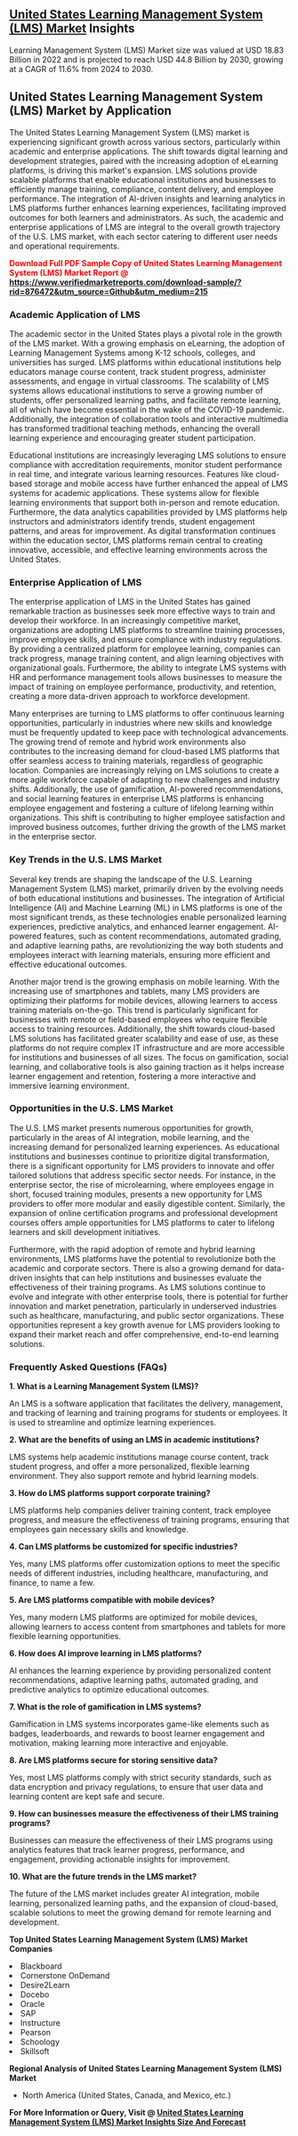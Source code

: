 <h2><a href="https://www.verifiedmarketreports.com/download-sample/?rid=876472&amp;utm_source=Github&amp;utm_medium=215" target="_blank">United States Learning Management System (LMS) Market</a> Insights</h2><p>Learning Management System (LMS) Market size was valued at USD 18.83 Billion in 2022 and is projected to reach USD 44.8 Billion by 2030, growing at a CAGR of 11.6% from 2024 to 2030.</p><p><div> <h2>United States Learning Management System (LMS) Market by Application</h2> <p>The United States Learning Management System (LMS) market is experiencing significant growth across various sectors, particularly within academic and enterprise applications. The shift towards digital learning and development strategies, paired with the increasing adoption of eLearning platforms, is driving this market's expansion. LMS solutions provide scalable platforms that enable educational institutions and businesses to efficiently manage training, compliance, content delivery, and employee performance. The integration of AI-driven insights and learning analytics in LMS platforms further enhances learning experiences, facilitating improved outcomes for both learners and administrators. As such, the academic and enterprise applications of LMS are integral to the overall growth trajectory of the U.S. LMS market, with each sector catering to different user needs and operational requirements. <p><strong><p><span class=""><span style="color: #ff0000;"><strong>Download Full PDF Sample Copy of United States Learning Management System (LMS) Market Report</strong> @ </span><a href="https://www.verifiedmarketreports.com/download-sample/?rid=876472&amp;utm_source=Github&amp;utm_medium=215" target="_blank">https://www.verifiedmarketreports.com/download-sample/?rid=876472&amp;utm_source=Github&amp;utm_medium=215</a></span></p></strong></p> <h3>Academic Application of LMS</h3> <p>The academic sector in the United States plays a pivotal role in the growth of the LMS market. With a growing emphasis on eLearning, the adoption of Learning Management Systems among K-12 schools, colleges, and universities has surged. LMS platforms within educational institutions help educators manage course content, track student progress, administer assessments, and engage in virtual classrooms. The scalability of LMS systems allows educational institutions to serve a growing number of students, offer personalized learning paths, and facilitate remote learning, all of which have become essential in the wake of the COVID-19 pandemic. Additionally, the integration of collaboration tools and interactive multimedia has transformed traditional teaching methods, enhancing the overall learning experience and encouraging greater student participation. <p>Educational institutions are increasingly leveraging LMS solutions to ensure compliance with accreditation requirements, monitor student performance in real time, and integrate various learning resources. Features like cloud-based storage and mobile access have further enhanced the appeal of LMS systems for academic applications. These systems allow for flexible learning environments that support both in-person and remote education. Furthermore, the data analytics capabilities provided by LMS platforms help instructors and administrators identify trends, student engagement patterns, and areas for improvement. As digital transformation continues within the education sector, LMS platforms remain central to creating innovative, accessible, and effective learning environments across the United States.</p> <h3>Enterprise Application of LMS</h3> <p>The enterprise application of LMS in the United States has gained remarkable traction as businesses seek more effective ways to train and develop their workforce. In an increasingly competitive market, organizations are adopting LMS platforms to streamline training processes, improve employee skills, and ensure compliance with industry regulations. By providing a centralized platform for employee learning, companies can track progress, manage training content, and align learning objectives with organizational goals. Furthermore, the ability to integrate LMS systems with HR and performance management tools allows businesses to measure the impact of training on employee performance, productivity, and retention, creating a more data-driven approach to workforce development. <p>Many enterprises are turning to LMS platforms to offer continuous learning opportunities, particularly in industries where new skills and knowledge must be frequently updated to keep pace with technological advancements. The growing trend of remote and hybrid work environments also contributes to the increasing demand for cloud-based LMS platforms that offer seamless access to training materials, regardless of geographic location. Companies are increasingly relying on LMS solutions to create a more agile workforce capable of adapting to new challenges and industry shifts. Additionally, the use of gamification, AI-powered recommendations, and social learning features in enterprise LMS platforms is enhancing employee engagement and fostering a culture of lifelong learning within organizations. This shift is contributing to higher employee satisfaction and improved business outcomes, further driving the growth of the LMS market in the enterprise sector.</p> <h3>Key Trends in the U.S. LMS Market</h3> <p>Several key trends are shaping the landscape of the U.S. Learning Management System (LMS) market, primarily driven by the evolving needs of both educational institutions and businesses. The integration of Artificial Intelligence (AI) and Machine Learning (ML) in LMS platforms is one of the most significant trends, as these technologies enable personalized learning experiences, predictive analytics, and enhanced learner engagement. AI-powered features, such as content recommendations, automated grading, and adaptive learning paths, are revolutionizing the way both students and employees interact with learning materials, ensuring more efficient and effective educational outcomes. <p>Another major trend is the growing emphasis on mobile learning. With the increasing use of smartphones and tablets, many LMS providers are optimizing their platforms for mobile devices, allowing learners to access training materials on-the-go. This trend is particularly significant for businesses with remote or field-based employees who require flexible access to training resources. Additionally, the shift towards cloud-based LMS solutions has facilitated greater scalability and ease of use, as these platforms do not require complex IT infrastructure and are more accessible for institutions and businesses of all sizes. The focus on gamification, social learning, and collaborative tools is also gaining traction as it helps increase learner engagement and retention, fostering a more interactive and immersive learning environment.</p> <h3>Opportunities in the U.S. LMS Market</h3> <p>The U.S. LMS market presents numerous opportunities for growth, particularly in the areas of AI integration, mobile learning, and the increasing demand for personalized learning experiences. As educational institutions and businesses continue to prioritize digital transformation, there is a significant opportunity for LMS providers to innovate and offer tailored solutions that address specific sector needs. For instance, in the enterprise sector, the rise of microlearning, where employees engage in short, focused training modules, presents a new opportunity for LMS providers to offer more modular and easily digestible content. Similarly, the expansion of online certification programs and professional development courses offers ample opportunities for LMS platforms to cater to lifelong learners and skill development initiatives. <p>Furthermore, with the rapid adoption of remote and hybrid learning environments, LMS platforms have the potential to revolutionize both the academic and corporate sectors. There is also a growing demand for data-driven insights that can help institutions and businesses evaluate the effectiveness of their training programs. As LMS solutions continue to evolve and integrate with other enterprise tools, there is potential for further innovation and market penetration, particularly in underserved industries such as healthcare, manufacturing, and public sector organizations. These opportunities represent a key growth avenue for LMS providers looking to expand their market reach and offer comprehensive, end-to-end learning solutions.</p> <h3>Frequently Asked Questions (FAQs)</h3> <p><strong>1. What is a Learning Management System (LMS)?</strong></p> <p>An LMS is a software application that facilitates the delivery, management, and tracking of learning and training programs for students or employees. It is used to streamline and optimize learning experiences.</p> <p><strong>2. What are the benefits of using an LMS in academic institutions?</strong></p> <p>LMS systems help academic institutions manage course content, track student progress, and offer a more personalized, flexible learning environment. They also support remote and hybrid learning models.</p> <p><strong>3. How do LMS platforms support corporate training?</strong></p> <p>LMS platforms help companies deliver training content, track employee progress, and measure the effectiveness of training programs, ensuring that employees gain necessary skills and knowledge.</p> <p><strong>4. Can LMS platforms be customized for specific industries?</strong></p> <p>Yes, many LMS platforms offer customization options to meet the specific needs of different industries, including healthcare, manufacturing, and finance, to name a few.</p> <p><strong>5. Are LMS platforms compatible with mobile devices?</strong></p> <p>Yes, many modern LMS platforms are optimized for mobile devices, allowing learners to access content from smartphones and tablets for more flexible learning opportunities.</p> <p><strong>6. How does AI improve learning in LMS platforms?</strong></p> <p>AI enhances the learning experience by providing personalized content recommendations, adaptive learning paths, automated grading, and predictive analytics to optimize educational outcomes.</p> <p><strong>7. What is the role of gamification in LMS systems?</strong></p> <p>Gamification in LMS systems incorporates game-like elements such as badges, leaderboards, and rewards to boost learner engagement and motivation, making learning more interactive and enjoyable.</p> <p><strong>8. Are LMS platforms secure for storing sensitive data?</strong></p> <p>Yes, most LMS platforms comply with strict security standards, such as data encryption and privacy regulations, to ensure that user data and learning content are kept safe and secure.</p> <p><strong>9. How can businesses measure the effectiveness of their LMS training programs?</strong></p> <p>Businesses can measure the effectiveness of their LMS programs using analytics features that track learner progress, performance, and engagement, providing actionable insights for improvement.</p> <p><strong>10. What are the future trends in the LMS market?</strong></p> <p>The future of the LMS market includes greater AI integration, mobile learning, personalized learning paths, and the expansion of cloud-based, scalable solutions to meet the growing demand for remote learning and development.</p></div></p><p><strong>Top United States Learning Management System (LMS) Market Companies</strong></p><div data-test-id=""><p><li>Blackboard</li><li> Cornerstone OnDemand</li><li> Desire2Learn</li><li> Docebo</li><li> Oracle</li><li> SAP</li><li> Instructure</li><li> Pearson</li><li> Schoology</li><li> Skillsoft</li></p><div><strong>Regional Analysis of&nbsp;United States Learning Management System (LMS) Market</strong></div><ul><li dir="ltr"><p dir="ltr">North America&nbsp;(United States, Canada, and Mexico, etc.)</p></li></ul><p><strong>For More Information or Query, Visit @&nbsp;</strong><strong><a href="https://www.verifiedmarketreports.com/product/learning-management-system-lms-market/?utm_source=Github&amp;utm_medium=215" target="_blank">United States Learning Management System (LMS) Market Insights Size And Forecast</a></strong></p></div>
